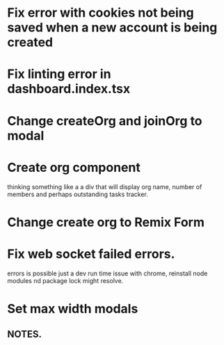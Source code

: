 # Fix error with cookies not being saved when a new account is being created
# Fix linting error in dashboard.index.tsx
# Change createOrg and joinOrg to modal
# Create org component
thinking something like a a div that will display org name, number of members and perhaps outstanding tasks tracker.
# Change create org to Remix Form
# Fix web socket failed errors.
errors is possible just a dev run time issue with chrome, reinstall node modules nd package lock might resolve.
# Set max width modals


## NOTES.
